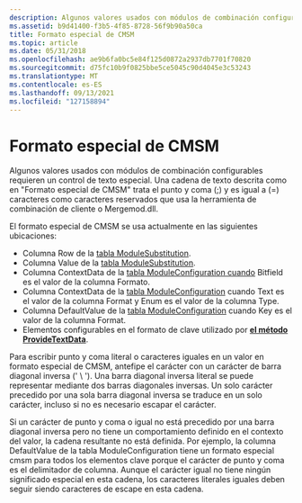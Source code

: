 ```yaml
---
description: Algunos valores usados con módulos de combinación configurables requieren un control de texto especial.
ms.assetid: b9d41400-f3b5-4f85-8728-56f9b90a50ca
title: Formato especial de CMSM
ms.topic: article
ms.date: 05/31/2018
ms.openlocfilehash: ae9b6fa0bc5e84f125d0872a2937db7701f70820
ms.sourcegitcommit: d75fc10b9f0825bbe5ce5045c90d4045e3c53243
ms.translationtype: MT
ms.contentlocale: es-ES
ms.lasthandoff: 09/13/2021
ms.locfileid: "127158894"
---
```

# <a name="cmsm-special-format"></a>Formato especial de CMSM

Algunos valores usados con módulos de combinación configurables requieren un control de texto especial. Una cadena de texto descrita como en "Formato especial de CMSM" trata el punto y coma (;) y es igual a (=) caracteres como caracteres reservados que usa la herramienta de combinación de cliente o Mergemod.dll.

El formato especial de CMSM se usa actualmente en las siguientes ubicaciones:

-   Columna Row de la [tabla ModuleSubstitution](modulesubstitution-table.md).
-   Columna Value de la [tabla ModuleSubstitution](modulesubstitution-table.md).
-   Columna ContextData de la [tabla ModuleConfiguration cuando](moduleconfiguration-table.md) Bitfield es el valor de la columna Formato.
-   Columna ContextData de la [tabla ModuleConfiguration](moduleconfiguration-table.md) cuando Text es el valor de la columna Format y Enum es el valor de la columna Type.
-   Columna DefaultValue de la [tabla ModuleConfiguration](moduleconfiguration-table.md) cuando Key es el valor de la columna Format.
-   Elementos configurables en el formato de clave utilizado por [**el método ProvideTextData**](configuremodule-providetextdata.md).

Para escribir punto y coma literal o caracteres iguales en un valor en formato especial de CMSM, antefipe el carácter con un carácter de barra diagonal inversa (' \\ '). Una barra diagonal inversa literal se puede representar mediante dos barras diagonales inversas. Un solo carácter precedido por una sola barra diagonal inversa se traduce en un solo carácter, incluso si no es necesario escapar el carácter.

Si un carácter de punto y coma o igual no está precedido por una barra diagonal inversa pero no tiene un comportamiento definido en el contexto del valor, la cadena resultante no está definida. Por ejemplo, la columna DefaultValue de la tabla ModuleConfiguration tiene un formato especial cmsm para todos los elementos clave porque el carácter de punto y coma es el delimitador de columna. Aunque el carácter igual no tiene ningún significado especial en esta cadena, los caracteres literales iguales deben seguir siendo caracteres de escape en esta cadena.

 

 




